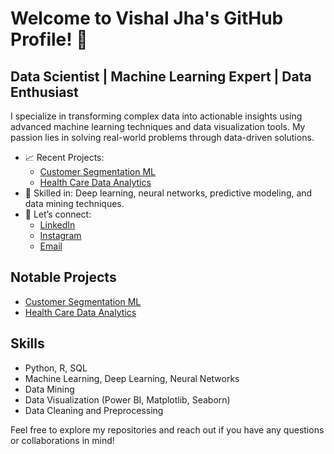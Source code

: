 # Welcome to Vishal Jha's GitHub Profile! 🌟

## Data Scientist | Machine Learning Expert | Data Enthusiast

I specialize in transforming complex data into actionable insights using advanced machine learning techniques and data visualization tools. My passion lies in solving real-world problems through data-driven solutions.

- 📈 Recent Projects:
  - [Customer Segmentation ML](https://github.com/VishalJhaGitHub/CustomerSegmentationML)
  - [Health Care Data Analytics](https://github.com/VishalJhaGitHub/HealthCareDataAnalytics)
- 🧠 Skilled in: Deep learning, neural networks, predictive modeling, and data mining techniques.
- 💬 Let’s connect: 
  - [LinkedIn](https://www.linkedin.com/in/vishal-jha)
  - [Instagram](https://www.instagram.com/ivishaljha)
  - [Email](mailto:vishaljha.linkedin@gmail.com)

## Notable Projects
- [Customer Segmentation ML](https://github.com/VishalJhaGitHub/CustomerSegmentationML)
- [Health Care Data Analytics](https://github.com/VishalJhaGitHub/HealthCareDataAnalytics)

## Skills
- Python, R, SQL
- Machine Learning, Deep Learning, Neural Networks
- Data Mining
- Data Visualization (Power BI, Matplotlib, Seaborn)
- Data Cleaning and Preprocessing

Feel free to explore my repositories and reach out if you have any questions or collaborations in mind!

